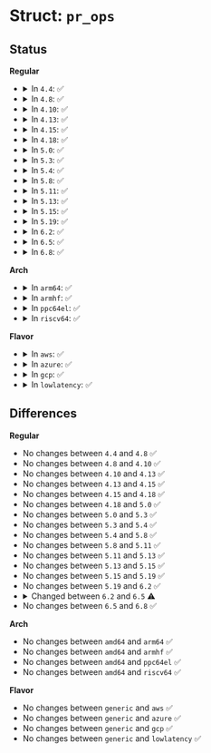 # Struct: <code>pr_ops</code>

## Status
<b>Regular</b>
<ul>
<li>
<details>
<summary>In <code>4.4</code>: ✅</summary>

```c
struct pr_ops {
    int (*pr_register)(struct block_device *, u64, u64, u32);
    int (*pr_reserve)(struct block_device *, u64, enum pr_type, u32);
    int (*pr_release)(struct block_device *, u64, enum pr_type);
    int (*pr_preempt)(struct block_device *, u64, u64, enum pr_type, bool);
    int (*pr_clear)(struct block_device *, u64);
};
```
</details>
</li>
<li>
<details>
<summary>In <code>4.8</code>: ✅</summary>

```c
struct pr_ops {
    int (*pr_register)(struct block_device *, u64, u64, u32);
    int (*pr_reserve)(struct block_device *, u64, enum pr_type, u32);
    int (*pr_release)(struct block_device *, u64, enum pr_type);
    int (*pr_preempt)(struct block_device *, u64, u64, enum pr_type, bool);
    int (*pr_clear)(struct block_device *, u64);
};
```
</details>
</li>
<li>
<details>
<summary>In <code>4.10</code>: ✅</summary>

```c
struct pr_ops {
    int (*pr_register)(struct block_device *, u64, u64, u32);
    int (*pr_reserve)(struct block_device *, u64, enum pr_type, u32);
    int (*pr_release)(struct block_device *, u64, enum pr_type);
    int (*pr_preempt)(struct block_device *, u64, u64, enum pr_type, bool);
    int (*pr_clear)(struct block_device *, u64);
};
```
</details>
</li>
<li>
<details>
<summary>In <code>4.13</code>: ✅</summary>

```c
struct pr_ops {
    int (*pr_register)(struct block_device *, u64, u64, u32);
    int (*pr_reserve)(struct block_device *, u64, enum pr_type, u32);
    int (*pr_release)(struct block_device *, u64, enum pr_type);
    int (*pr_preempt)(struct block_device *, u64, u64, enum pr_type, bool);
    int (*pr_clear)(struct block_device *, u64);
};
```
</details>
</li>
<li>
<details>
<summary>In <code>4.15</code>: ✅</summary>

```c
struct pr_ops {
    int (*pr_register)(struct block_device *, u64, u64, u32);
    int (*pr_reserve)(struct block_device *, u64, enum pr_type, u32);
    int (*pr_release)(struct block_device *, u64, enum pr_type);
    int (*pr_preempt)(struct block_device *, u64, u64, enum pr_type, bool);
    int (*pr_clear)(struct block_device *, u64);
};
```
</details>
</li>
<li>
<details>
<summary>In <code>4.18</code>: ✅</summary>

```c
struct pr_ops {
    int (*pr_register)(struct block_device *, u64, u64, u32);
    int (*pr_reserve)(struct block_device *, u64, enum pr_type, u32);
    int (*pr_release)(struct block_device *, u64, enum pr_type);
    int (*pr_preempt)(struct block_device *, u64, u64, enum pr_type, bool);
    int (*pr_clear)(struct block_device *, u64);
};
```
</details>
</li>
<li>
<details>
<summary>In <code>5.0</code>: ✅</summary>

```c
struct pr_ops {
    int (*pr_register)(struct block_device *, u64, u64, u32);
    int (*pr_reserve)(struct block_device *, u64, enum pr_type, u32);
    int (*pr_release)(struct block_device *, u64, enum pr_type);
    int (*pr_preempt)(struct block_device *, u64, u64, enum pr_type, bool);
    int (*pr_clear)(struct block_device *, u64);
};
```
</details>
</li>
<li>
<details>
<summary>In <code>5.3</code>: ✅</summary>

```c
struct pr_ops {
    int (*pr_register)(struct block_device *, u64, u64, u32);
    int (*pr_reserve)(struct block_device *, u64, enum pr_type, u32);
    int (*pr_release)(struct block_device *, u64, enum pr_type);
    int (*pr_preempt)(struct block_device *, u64, u64, enum pr_type, bool);
    int (*pr_clear)(struct block_device *, u64);
};
```
</details>
</li>
<li>
<details>
<summary>In <code>5.4</code>: ✅</summary>

```c
struct pr_ops {
    int (*pr_register)(struct block_device *, u64, u64, u32);
    int (*pr_reserve)(struct block_device *, u64, enum pr_type, u32);
    int (*pr_release)(struct block_device *, u64, enum pr_type);
    int (*pr_preempt)(struct block_device *, u64, u64, enum pr_type, bool);
    int (*pr_clear)(struct block_device *, u64);
};
```
</details>
</li>
<li>
<details>
<summary>In <code>5.8</code>: ✅</summary>

```c
struct pr_ops {
    int (*pr_register)(struct block_device *, u64, u64, u32);
    int (*pr_reserve)(struct block_device *, u64, enum pr_type, u32);
    int (*pr_release)(struct block_device *, u64, enum pr_type);
    int (*pr_preempt)(struct block_device *, u64, u64, enum pr_type, bool);
    int (*pr_clear)(struct block_device *, u64);
};
```
</details>
</li>
<li>
<details>
<summary>In <code>5.11</code>: ✅</summary>

```c
struct pr_ops {
    int (*pr_register)(struct block_device *, u64, u64, u32);
    int (*pr_reserve)(struct block_device *, u64, enum pr_type, u32);
    int (*pr_release)(struct block_device *, u64, enum pr_type);
    int (*pr_preempt)(struct block_device *, u64, u64, enum pr_type, bool);
    int (*pr_clear)(struct block_device *, u64);
};
```
</details>
</li>
<li>
<details>
<summary>In <code>5.13</code>: ✅</summary>

```c
struct pr_ops {
    int (*pr_register)(struct block_device *, u64, u64, u32);
    int (*pr_reserve)(struct block_device *, u64, enum pr_type, u32);
    int (*pr_release)(struct block_device *, u64, enum pr_type);
    int (*pr_preempt)(struct block_device *, u64, u64, enum pr_type, bool);
    int (*pr_clear)(struct block_device *, u64);
};
```
</details>
</li>
<li>
<details>
<summary>In <code>5.15</code>: ✅</summary>

```c
struct pr_ops {
    int (*pr_register)(struct block_device *, u64, u64, u32);
    int (*pr_reserve)(struct block_device *, u64, enum pr_type, u32);
    int (*pr_release)(struct block_device *, u64, enum pr_type);
    int (*pr_preempt)(struct block_device *, u64, u64, enum pr_type, bool);
    int (*pr_clear)(struct block_device *, u64);
};
```
</details>
</li>
<li>
<details>
<summary>In <code>5.19</code>: ✅</summary>

```c
struct pr_ops {
    int (*pr_register)(struct block_device *, u64, u64, u32);
    int (*pr_reserve)(struct block_device *, u64, enum pr_type, u32);
    int (*pr_release)(struct block_device *, u64, enum pr_type);
    int (*pr_preempt)(struct block_device *, u64, u64, enum pr_type, bool);
    int (*pr_clear)(struct block_device *, u64);
};
```
</details>
</li>
<li>
<details>
<summary>In <code>6.2</code>: ✅</summary>

```c
struct pr_ops {
    int (*pr_register)(struct block_device *, u64, u64, u32);
    int (*pr_reserve)(struct block_device *, u64, enum pr_type, u32);
    int (*pr_release)(struct block_device *, u64, enum pr_type);
    int (*pr_preempt)(struct block_device *, u64, u64, enum pr_type, bool);
    int (*pr_clear)(struct block_device *, u64);
};
```
</details>
</li>
<li>
<details>
<summary>In <code>6.5</code>: ✅</summary>

```c
struct pr_ops {
    int (*pr_register)(struct block_device *, u64, u64, u32);
    int (*pr_reserve)(struct block_device *, u64, enum pr_type, u32);
    int (*pr_release)(struct block_device *, u64, enum pr_type);
    int (*pr_preempt)(struct block_device *, u64, u64, enum pr_type, bool);
    int (*pr_clear)(struct block_device *, u64);
    int (*pr_read_keys)(struct block_device *, struct pr_keys *);
    int (*pr_read_reservation)(struct block_device *, struct pr_held_reservation *);
};
```
</details>
</li>
<li>
<details>
<summary>In <code>6.8</code>: ✅</summary>

```c
struct pr_ops {
    int (*pr_register)(struct block_device *, u64, u64, u32);
    int (*pr_reserve)(struct block_device *, u64, enum pr_type, u32);
    int (*pr_release)(struct block_device *, u64, enum pr_type);
    int (*pr_preempt)(struct block_device *, u64, u64, enum pr_type, bool);
    int (*pr_clear)(struct block_device *, u64);
    int (*pr_read_keys)(struct block_device *, struct pr_keys *);
    int (*pr_read_reservation)(struct block_device *, struct pr_held_reservation *);
};
```
</details>
</li>
</ul>
<b>Arch</b>
<ul>
<li>
<details>
<summary>In <code>arm64</code>: ✅</summary>

```c
struct pr_ops {
    int (*pr_register)(struct block_device *, u64, u64, u32);
    int (*pr_reserve)(struct block_device *, u64, enum pr_type, u32);
    int (*pr_release)(struct block_device *, u64, enum pr_type);
    int (*pr_preempt)(struct block_device *, u64, u64, enum pr_type, bool);
    int (*pr_clear)(struct block_device *, u64);
};
```
</details>
</li>
<li>
<details>
<summary>In <code>armhf</code>: ✅</summary>

```c
struct pr_ops {
    int (*pr_register)(struct block_device *, u64, u64, u32);
    int (*pr_reserve)(struct block_device *, u64, enum pr_type, u32);
    int (*pr_release)(struct block_device *, u64, enum pr_type);
    int (*pr_preempt)(struct block_device *, u64, u64, enum pr_type, bool);
    int (*pr_clear)(struct block_device *, u64);
};
```
</details>
</li>
<li>
<details>
<summary>In <code>ppc64el</code>: ✅</summary>

```c
struct pr_ops {
    int (*pr_register)(struct block_device *, u64, u64, u32);
    int (*pr_reserve)(struct block_device *, u64, enum pr_type, u32);
    int (*pr_release)(struct block_device *, u64, enum pr_type);
    int (*pr_preempt)(struct block_device *, u64, u64, enum pr_type, bool);
    int (*pr_clear)(struct block_device *, u64);
};
```
</details>
</li>
<li>
<details>
<summary>In <code>riscv64</code>: ✅</summary>

```c
struct pr_ops {
    int (*pr_register)(struct block_device *, u64, u64, u32);
    int (*pr_reserve)(struct block_device *, u64, enum pr_type, u32);
    int (*pr_release)(struct block_device *, u64, enum pr_type);
    int (*pr_preempt)(struct block_device *, u64, u64, enum pr_type, bool);
    int (*pr_clear)(struct block_device *, u64);
};
```
</details>
</li>
</ul>
<b>Flavor</b>
<ul>
<li>
<details>
<summary>In <code>aws</code>: ✅</summary>

```c
struct pr_ops {
    int (*pr_register)(struct block_device *, u64, u64, u32);
    int (*pr_reserve)(struct block_device *, u64, enum pr_type, u32);
    int (*pr_release)(struct block_device *, u64, enum pr_type);
    int (*pr_preempt)(struct block_device *, u64, u64, enum pr_type, bool);
    int (*pr_clear)(struct block_device *, u64);
};
```
</details>
</li>
<li>
<details>
<summary>In <code>azure</code>: ✅</summary>

```c
struct pr_ops {
    int (*pr_register)(struct block_device *, u64, u64, u32);
    int (*pr_reserve)(struct block_device *, u64, enum pr_type, u32);
    int (*pr_release)(struct block_device *, u64, enum pr_type);
    int (*pr_preempt)(struct block_device *, u64, u64, enum pr_type, bool);
    int (*pr_clear)(struct block_device *, u64);
};
```
</details>
</li>
<li>
<details>
<summary>In <code>gcp</code>: ✅</summary>

```c
struct pr_ops {
    int (*pr_register)(struct block_device *, u64, u64, u32);
    int (*pr_reserve)(struct block_device *, u64, enum pr_type, u32);
    int (*pr_release)(struct block_device *, u64, enum pr_type);
    int (*pr_preempt)(struct block_device *, u64, u64, enum pr_type, bool);
    int (*pr_clear)(struct block_device *, u64);
};
```
</details>
</li>
<li>
<details>
<summary>In <code>lowlatency</code>: ✅</summary>

```c
struct pr_ops {
    int (*pr_register)(struct block_device *, u64, u64, u32);
    int (*pr_reserve)(struct block_device *, u64, enum pr_type, u32);
    int (*pr_release)(struct block_device *, u64, enum pr_type);
    int (*pr_preempt)(struct block_device *, u64, u64, enum pr_type, bool);
    int (*pr_clear)(struct block_device *, u64);
};
```
</details>
</li>
</ul>

## Differences
<b>Regular</b>
<ul>
<li>
No changes between <code>4.4</code> and <code>4.8</code> ✅
</li>
<li>
No changes between <code>4.8</code> and <code>4.10</code> ✅
</li>
<li>
No changes between <code>4.10</code> and <code>4.13</code> ✅
</li>
<li>
No changes between <code>4.13</code> and <code>4.15</code> ✅
</li>
<li>
No changes between <code>4.15</code> and <code>4.18</code> ✅
</li>
<li>
No changes between <code>4.18</code> and <code>5.0</code> ✅
</li>
<li>
No changes between <code>5.0</code> and <code>5.3</code> ✅
</li>
<li>
No changes between <code>5.3</code> and <code>5.4</code> ✅
</li>
<li>
No changes between <code>5.4</code> and <code>5.8</code> ✅
</li>
<li>
No changes between <code>5.8</code> and <code>5.11</code> ✅
</li>
<li>
No changes between <code>5.11</code> and <code>5.13</code> ✅
</li>
<li>
No changes between <code>5.13</code> and <code>5.15</code> ✅
</li>
<li>
No changes between <code>5.15</code> and <code>5.19</code> ✅
</li>
<li>
No changes between <code>5.19</code> and <code>6.2</code> ✅
</li>
<li>
<details>
<summary>Changed between <code>6.2</code> and <code>6.5</code> ⚠️</summary>
<ul>
<li>
<b>Field added. </b>
<code>int (*pr_read_keys)(struct block_device *, struct pr_keys *)</code>
</li>
<li>
<b>Field added. </b>
<code>int (*pr_read_reservation)(struct block_device *, struct pr_held_reservation *)</code>
</li>
</ul>
</details>
</li>
<li>
No changes between <code>6.5</code> and <code>6.8</code> ✅
</li>
</ul>
<b>Arch</b>
<ul>
<li>
No changes between <code>amd64</code> and <code>arm64</code> ✅
</li>
<li>
No changes between <code>amd64</code> and <code>armhf</code> ✅
</li>
<li>
No changes between <code>amd64</code> and <code>ppc64el</code> ✅
</li>
<li>
No changes between <code>amd64</code> and <code>riscv64</code> ✅
</li>
</ul>
<b>Flavor</b>
<ul>
<li>
No changes between <code>generic</code> and <code>aws</code> ✅
</li>
<li>
No changes between <code>generic</code> and <code>azure</code> ✅
</li>
<li>
No changes between <code>generic</code> and <code>gcp</code> ✅
</li>
<li>
No changes between <code>generic</code> and <code>lowlatency</code> ✅
</li>
</ul>
